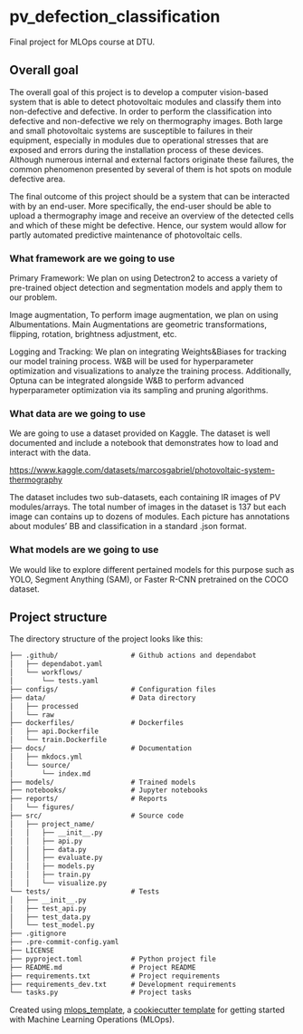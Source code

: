 # pv_defection_classification

Final project for MLOps course at DTU.

## Overall goal 

 The overall goal of this project is to develop a computer vision-based system that is able to detect photovoltaic modules and classify them into non-defective and defective. In order to perform the classification into defective and non-defective we rely on thermography images. Both large and small photovoltaic systems are susceptible to failures in their equipment, especially in modules due to operational stresses that are exposed and errors during the installation process of these devices. Although numerous internal and external factors originate these failures, the common phenomenon presented by several of them is hot spots on module defective area. 

The final outcome of this project should be a system that can be interacted with by an end-user. More specifically, the end-user should be able to upload a thermography image and receive an overview of the detected cells and which of these might be defective. Hence, our system would allow for partly automated predictive maintenance of photovoltaic cells. 

### What framework are we going to use 

 Primary Framework: We plan on using Detectron2 to access a variety of pre-trained object detection and segmentation models and apply them to our problem.  

Image augmentation, To perform image augmentation, we plan on using Albumentations. Main Augmentations are geometric transformations, flipping, rotation, brightness adjustment, etc.  

Logging and Tracking: We plan on integrating Weights&Biases for tracking our model training process. W&B will be used for hyperparameter optimization and visualizations to analyze the training process. Additionally, Optuna can be integrated alongside W&B to perform advanced hyperparameter optimization via its sampling and pruning algorithms.  

  

### What data are we going to use 

 We are going to use a dataset provided on Kaggle. The dataset is well documented and include a notebook that demonstrates how to load and interact with the data. 

https://www.kaggle.com/datasets/marcosgabriel/photovoltaic-system-thermography 

The dataset includes two sub-datasets, each containing IR images of PV modules/arrays. The total number of images in the dataset is 137 but each image can contains up to dozens of modules. Each picture has annotations about modules’ BB and classification in a standard .json format. 

### What models are we going to use 

We would like to explore different pertained models for this purpose such as YOLO, Segment Anything (SAM), or Faster R-CNN pretrained on the COCO dataset. 

## Project structure

The directory structure of the project looks like this:
```txt
├── .github/                  # Github actions and dependabot
│   ├── dependabot.yaml
│   └── workflows/
│       └── tests.yaml
├── configs/                  # Configuration files
├── data/                     # Data directory
│   ├── processed
│   └── raw
├── dockerfiles/              # Dockerfiles
│   ├── api.Dockerfile
│   └── train.Dockerfile
├── docs/                     # Documentation
│   ├── mkdocs.yml
│   └── source/
│       └── index.md
├── models/                   # Trained models
├── notebooks/                # Jupyter notebooks
├── reports/                  # Reports
│   └── figures/
├── src/                      # Source code
│   ├── project_name/
│   │   ├── __init__.py
│   │   ├── api.py
│   │   ├── data.py
│   │   ├── evaluate.py
│   │   ├── models.py
│   │   ├── train.py
│   │   └── visualize.py
└── tests/                    # Tests
│   ├── __init__.py
│   ├── test_api.py
│   ├── test_data.py
│   └── test_model.py
├── .gitignore
├── .pre-commit-config.yaml
├── LICENSE
├── pyproject.toml            # Python project file
├── README.md                 # Project README
├── requirements.txt          # Project requirements
├── requirements_dev.txt      # Development requirements
└── tasks.py                  # Project tasks
```


Created using [mlops_template](https://github.com/SkafteNicki/mlops_template),
a [cookiecutter template](https://github.com/cookiecutter/cookiecutter) for getting
started with Machine Learning Operations (MLOps).

